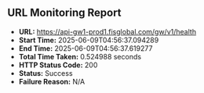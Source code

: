 ## URL Monitoring Report

- **URL:** https://api-gw1-prod1.fisglobal.com/gw/v1/health
- **Start Time:** 2025-06-09T04:56:37.094289
- **End Time:** 2025-06-09T04:56:37.619277
- **Total Time Taken:** 0.524988 seconds
- **HTTP Status Code:** 200
- **Status:** Success
- **Failure Reason:** N/A
